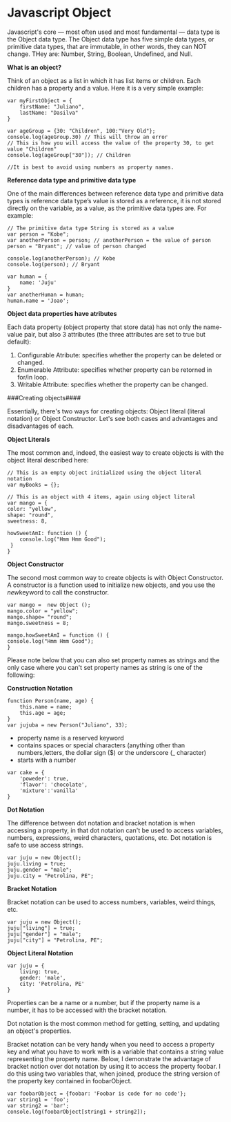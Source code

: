 # Javascript Object

Javascript's core — most often used and most fundamental — data type is the Object data type. The Object data type has five simple data types, or primitive data types, that are immutable, in other words, they can NOT change. THey are: Number, String, Boolean, Undefined, and Null.

**What is an object?**

Think of an object as a list in which it has list items or children. Each children has a property and a value. Here it is a very simple example:

```
var myFirstObject = {
    firstName: "Juliano",
    lastName: "Dasilva"
}
```

```
var ageGroup = {30: "Children", 100:"Very Old"};
console.log(ageGroup.30) // This will throw an error
// This is how you will access the value of the property 30, to get value "Children"
console.log(ageGroup["30"]); // Children

//It is best to avoid using numbers as property names.
```

**Reference data type and primitive data type**

One of the main differences between reference data type and primitive data types is reference data type’s value is stored as a reference, it is not stored directly on the variable, as a value, as the primitive data types are. For example:

```
// The primitive data type String is stored as a value
var person = "Kobe";  
var anotherPerson = person; // anotherPerson = the value of person
person = "Bryant"; // value of person changed

console.log(anotherPerson); // Kobe
console.log(person); // Bryant
```

```
var human = {
    name: 'Juju'
}
var anotherHuman = human;
human.name = 'Joao';
```

**Object data properties have atributes**

Each data property (object property that store data) has not only the name-value pair, but also 3 attributes (the three attributes are set to true but default):

1. Configurable Atribute: specifies whether the property can be deleted or changed.
2. Enumerable Attribute: specifies whether property can be retorned in for/in loop.
3. Writable Attribute: specifies whether the property can be changed.

###Creating objects####

Essentially, there's two ways for creating objects: Object literal (literal notation) or Object Constructor. Let's see both cases and advantages and disadvantages of each.

**Object Literals**

The most common and, indeed, the easiest way to create objects is with the object literal described here:

```
// This is an empty object initialized using the object literal notation
var myBooks = {};

// This is an object with 4 items, again using object literal
var mango = {
color: "yellow",
shape: "round",
sweetness: 8,

howSweetAmI: function () {
    console.log("Hmm Hmm Good");
 }
}

```

**Object Constructor**

The second most common way to create objects is with Object Constructor. A constructor is a function used to initialize new objects, and you use the *new*keyword to call the constructor.

```
var mango =  new Object ();
mango.color = "yellow";
mango.shape= "round";
mango.sweetness = 8;

mango.howSweetAmI = function () {
console.log("Hmm Hmm Good");
}

```

Please note below that you can also set property names as strings and the only case where you can't set property names as string is one of the following:

**Construction Notation**

```
function Person(name, age) {
    this.name = name;
    this.age = age;
}
var jujuba = new Person("Juliano", 33);
```

- property name is a reserved keyword
- contains spaces or special characters (anything other than numbers,letters, the dollar sign ($) or the underscore (_ character)
- starts with a number



```
var cake = {
    'poweder': true,
    'flavor': 'chocolate',
    'mixture':'vanilla'
}

```

**Dot Notation**

The difference between dot notation and bracket notation is when accessing a property, in that dot notation can't be used to access variables, numbers, expressions, weird characters, quotations, etc. Dot notation is safe to use access strings.

```
var juju = new Object();
juju.living = true;
juju.gender = "male";
juju.city = "Petrolina, PE";
```

**Bracket Notation**

Bracket notation can be used to access numbers, variables, weird things, etc.

```
var juju = new Object();
juju["living"] = true;
juju["gender"] = "male";
juju["city"] = "Petrolina, PE";
```

**Object Literal Notation**

```
var juju = {
    living: true,
    gender: 'male',
    city: 'Petrolina, PE'
}
```

Properties can be a name or a number, but if the property name is a number, it has to be accessed with the bracket notation.

Dot notation is the most common method for getting, setting, and updating an object's properties.

Bracket notation can be very handy when you need to access a property key and what you have to work with is a variable that contains a string value representing the property name. Below, I demonstrate the advantage of bracket notion over dot notation by using it to access the property foobar. I do this using two variables that, when joined, produce the string version of the property key contained in foobarObject.

```
var foobarObject = {foobar: 'Foobar is code for no code'};
var string1 = 'foo';
var string2 = 'bar';
console.log(foobarObject[string1 + string2]);
```
